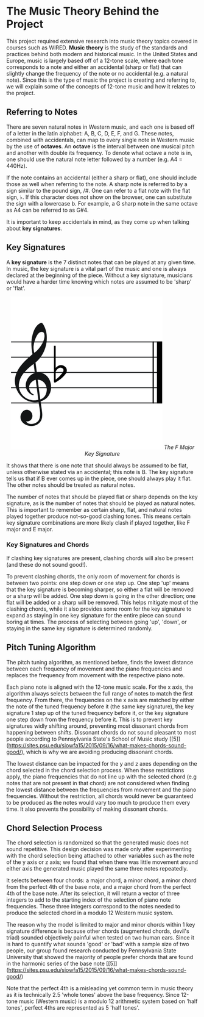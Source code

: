 # The Music Theory Behind the Project

This project required extensive research into music theory topics covered in courses such as WIRED. **Music theory** is the study of the standards and practices behind both modern and historical music. In the United States and Europe, music is largely based off of a 12-tone scale, where each tone corresponds to a note and either an accidental (sharp or flat) that can slightly change the frequency of the note or no accidental (e.g. a natural note). Since this is the type of music the project is creating and referring to, we will explain some of the concepts of 12-tone music and how it relates to the project.

## Referring to Notes

There are seven natural notes in Western music, and each one is based off of a letter in the latin alphabet: A, B, C, D, E, F, and G. These notes, combined with accidentals, can map to every single note in Western music by the use of **octaves**. An **octave** is the interval between one musical pitch and another with double its frequency. To denote what octave a note is in, one should use the natural note letter followed by a number (e.g. A4 = 440Hz). 

If the note contains an accidental (either a sharp or flat), one should include those as well when referring to the note. A sharp note is referred to by a sign similar to the pound sign, /#. One can refer to a flat note with the flat sign, ♭. If this character does not show on the browser, one can substitute the sign with a lowercase b. For example, a G sharp note in the same octave as A4 can be referred to as G\#4. 

It is important to keep accidentals in mind, as they come up when talking about **key signatures**.

## Key Signatures 

A **key signature** is the 7 distinct notes that can be played at any given time. In music, the key signature is a vital part of the music and one is always declared at the beginning of the piece. Without a key signature, musicians would have a harder time knowing which notes are assumed to be 'sharp' or 'flat'. 

<center>
<img src="https://raw.githubusercontent.com/caitlincoffey/Movement-Synthesizer/gh-pages/media/fmajorkye.png" height="400" width="400">
<i>The F Major Key Signature</i>
 </center>

It shows that there is one note that should always be assumed to be flat, unless otherwise stated via an accidental; this note is B. The key signature tells us that if B ever comes up in the piece, one should always play it flat. The other notes should be treated as natural notes.

The number of notes that should be played flat or sharp depends on the key signature, as is the number of notes that should be played as natural notes. This is important to remember as certain sharp, flat, and natural notes played together produce not-so-good clashing tones. This means certain key signature combinations are more likely clash if played together, like F major and E major.

### Key Signatures and Chords 
If clashing key signatures are present, clashing chords will also be present (and these do not sound good!). 

To prevent clashing chords, the only room of movement for chords is between two points: one step down or one step up. One step 'up' means that the key signature is becoming sharper, so either a flat will be removed or a sharp will be added. One step down is going in the other direction; one flat will be added or a sharp will be removed. This helps mitigate most of the clashing chords, while it also provides some room for the key signature to expand as staying in one key signature for the entire piece can sound boring at times. The process of selecting between going 'up', 'down', or staying in the same key signature is determined randomly. 


## Pitch Tuning Algorithm 

The pitch tuning algorithm, as mentioned before, finds the lowest distance between each frequency of movement and the piano frequencies and replaces the frequency from movement with the respective piano note. 

Each piano note is aligned with the 12-tone music scale. For the x axis, the algorithm always selects between the full range of notes to match the first frequency. From there, the frequencies on the x axis are matched by either the note of the tuned frequency before it (the same key signature), the key signature 1 step up of the tuned frequency before it, or the key signature one step down from the frequency before it. This is to prevent key signatures widly shifting around, preventing most dissonant chords from happening between shifts. Dissonant chords do not sound pleasant to most people according to Pennsylvania State's School of Music study \[[5]\](https://sites.psu.edu/siowfa15/2015/09/16/what-makes-chords-sound-good/), which is why we are avoiding producing dissonant chords.

The lowest distance can be impacted for the y and z axes depending on the chord selected in the chord selection process. When these restrictions apply, the piano frequencies that do not line up with the selected chord (e.g notes that are not present in that chord) are not considered when finding the lowest distance between the frequencies from movement and the piano frequencies. Without the restriction, all chords would never be guaranteed to be produced as the notes would vary too much to produce them every time. It also prevents the possibility of making dissonant chords. 


## Chord Selection Process

The chord selection is randomized so that the generated music does not sound repetitive. This design decision was made only after experimenting with the chord selection being attached to other variables such as the note of the y axis or z axis; we found that when there was little movement around either axis the generated music played the same three notes repeatedly. 

It selects between four chords: a major chord, a minor chord, a minor chord from the perfect 4th of the base note, and a major chord from the perfect 4th of the base note. After its selection, it will return a vector of three integers to add to the starting index of the selection of piano note frequencies. These three integers correspond to the notes needed to produce the selected chord in a modulo 12 Western music system. 

The reason why the model is limited to major and minor chords within 1 key signature difference is because other chords (augmented chords, devil's triad) sounded objectively painful when tested on two human ears. Since it is hard to quantify what sounds 'good' or 'bad' with a sample size of two people, our group found research conducted by Pennsylvania State University that showed the majority of people prefer chords that are found in the harmonic series of the base note \[[5]\](https://sites.psu.edu/siowfa15/2015/09/16/what-makes-chords-sound-good/)

Note that the perfect 4th is a misleading yet common term in music theory as it is technically 2.5 'whole tones' above the base frequency. Since 12-tone music (Western music) is a modulo 12 arithmetic system based on 'half tones', perfect 4ths are represented as 5 'half tones'. 
